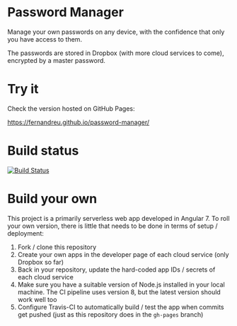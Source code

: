 # Password Manager

Manage your own passwords on any device, with the confidence that only you have access to them.

The passwords are stored in Dropbox (with more cloud services to come), encrypted by a master password.


# Try it

Check the version hosted on GitHub Pages:

https://fernandreu.github.io/password-manager/
 
 
# Build status

[![Build Status](https://travis-ci.org/fernandreu/password-manager.svg?branch=master)](https://travis-ci.org/fernandreu/password-manager)


# Build your own

This project is a primarily serverless web app developed in Angular 7. To roll your own version, there is little 
that needs to be done in terms of setup / deployment:

1. Fork / clone this repository
2. Create your own apps in the developer page of each cloud service (only Dropbox so far)
3. Back in your repository, update the hard-coded app IDs / secrets of each cloud service
4. Make sure you have a suitable version of Node.js installed in your local machine. The CI pipeline uses version 8, but
   the latest version should work well too
5. Configure Travis-CI to automatically build / test the app when commits get pushed (just as this repository does in 
   the `gh-pages` branch)
